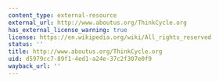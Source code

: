 ```yaml
---
content_type: external-resource
external_url: http://www.aboutus.org/ThinkCycle.org
has_external_license_warning: true
license: https://en.wikipedia.org/wiki/All_rights_reserved
status: ''
title: http://www.aboutus.org/ThinkCycle.org
uid: d5979cc7-89f1-4ed1-a24e-37c2f307e0f9
wayback_url: ''
---
```

